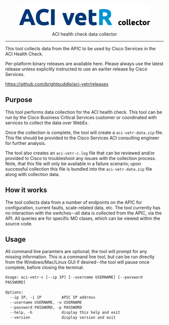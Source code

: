 <p align="center">
<img src="logo.png" width="417" height="84" border="0" alt="ACI vetR collector">
<br/>
ACI health check data collector
<p>
<hr/>

This tool collects data from the APIC to be used by Cisco Services in the ACI Health Check.

Per-platform binary releases are available here. Please always use the latest release unless explicitly instructed to use an earlier release by Cisco Services.

https://github.com/brightpuddle/aci-vetr/releases

## Purpose

This tool performs data collection for the ACI health check. This tool can be run by the Cisco Business Critical Services customer or coordinated with services to collect the data over WebEx.

Once the collection is complete, the tool will create a `aci-vetr-data.zip` file. This file should be provided to the Cisco Services ACI consulting engineer for further analysis.

The tool also creates an `aci-vetr-c.log` file that can be reviewed and/or provided to Cisco to troubleshoot any issues with the collection process. Note, that this file will only be available in a failure scenario; upon successful collection this file is bundled into the `aci-vetr-data.zip` file along with collection data.

## How it works

The tool collects data from a number of endpoints on the APIC for configuration, current faults, scale-related data, etc. The tool currently has no interaction with the switches--all data is collected from the APIC, via the API. All queries are for specific MO clases, which can be viewed within the source code.


## Usage

All command line paramters are optional; the tool will prompt for any missing information. This is a command line tool, but can be run directly from the Windows/Mac/Linux GUI if desired--the tool will pause once complete, before closing the terminal.

```
Usage: aci-vetr-c [--ip IP] [--username USERNAME] [--password PASSWORD]

Options:
  --ip IP, -i IP         APIC IP address
  --username USERNAME, -u USERNAME
  --password PASSWORD, -p PASSWORD
  --help, -h             display this help and exit
  --version              display version and exit
```
